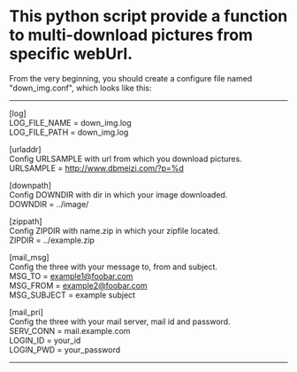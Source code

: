 This python script provide a function to multi-download pictures from specific webUrl.   
=======
   
From the very beginning, you should create a configure file named "down_img.conf",
which looks like this:
************************************

[log]   
LOG_FILE_NAME = down_img.log   
LOG_FILE_PATH = down_img.log   
   
[urladdr]   
Config URLSAMPLE with url from which you download pictures.   
URLSAMPLE = http://www.dbmeizi.com/?p=%d   
   
[downpath]   
Config DOWNDIR with dir in which your image downloaded.   
DOWNDIR = ../image/   
   
[zippath]   
Config ZIPDIR with name.zip in which your zipfile located.   
ZIPDIR = ../example.zip   
   
[mail_msg]   
Config the three with your message to, from and subject.   
MSG_TO = example1@foobar.com   
MSG_FROM = example2@foobar.com   
MSG_SUBJECT = example subject   
   
[mail_pri]   
Config the three with your mail server, mail id and password.   
SERV_CONN = mail.example.com   
LOGIN_ID = your_id   
LOGIN_PWD = your_password   
   
   
************************************

